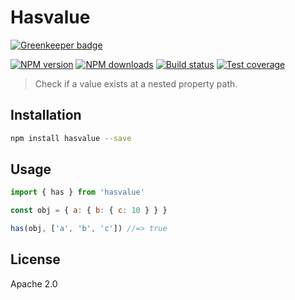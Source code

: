 # Hasvalue

[![Greenkeeper badge](https://badges.greenkeeper.io/blakeembrey/hasvalue.svg)](https://greenkeeper.io/)

[![NPM version][npm-image]][npm-url]
[![NPM downloads][downloads-image]][downloads-url]
[![Build status][travis-image]][travis-url]
[![Test coverage][coveralls-image]][coveralls-url]

> Check if a value exists at a nested property path.

## Installation

```sh
npm install hasvalue --save
```

## Usage

```js
import { has } from 'hasvalue'

const obj = { a: { b: { c: 10 } } }

has(obj, ['a', 'b', 'c']) //=> true
```

## License

Apache 2.0

[npm-image]: https://img.shields.io/npm/v/hasvalue.svg?style=flat
[npm-url]: https://npmjs.org/package/hasvalue
[downloads-image]: https://img.shields.io/npm/dm/hasvalue.svg?style=flat
[downloads-url]: https://npmjs.org/package/hasvalue
[travis-image]: https://img.shields.io/travis/blakeembrey/hasvalue.svg?style=flat
[travis-url]: https://travis-ci.org/blakeembrey/hasvalue
[coveralls-image]: https://img.shields.io/coveralls/blakeembrey/hasvalue.svg?style=flat
[coveralls-url]: https://coveralls.io/r/blakeembrey/hasvalue?branch=master
